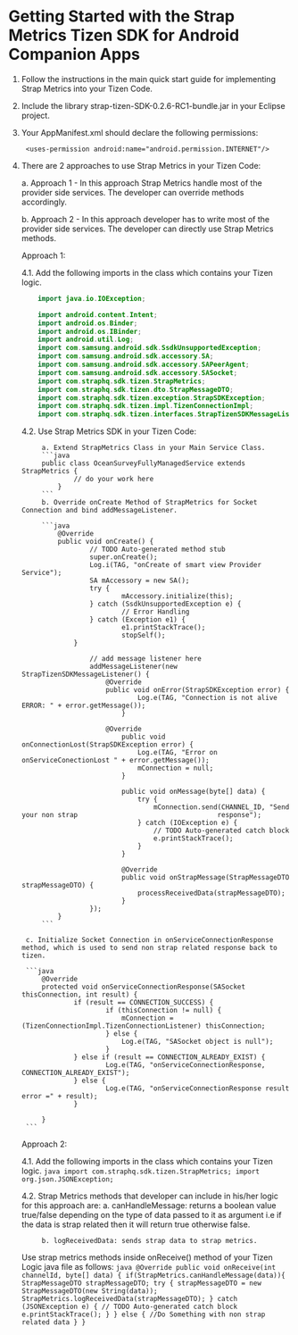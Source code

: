 Getting Started with the Strap Metrics Tizen SDK for Android Companion Apps
========================
1. Follow the instructions in the main quick start guide for implementing Strap Metrics into your Tizen Code.
2. Include the library strap-tizen-SDK-0.2.6-RC1-bundle.jar in your Eclipse project.
3. Your AppManifest.xml should declare the following permissions:

		<uses-permission android:name="android.permission.INTERNET"/>

4. There are 2 approaches to use Strap Metrics in your Tizen Code:

      a. Approach 1 - In this approach Strap Metrics handle most of the provider side services. The developer can override methods accordingly.
      
      b. Approach 2 - In this approach developer has to write most of the provider side services. The developer can directly use Strap Metrics methods.
        
      Approach 1:

	4.1. Add the following imports in the class which contains your Tizen logic.

	```java
    	import java.io.IOException;

    	import android.content.Intent;
    	import android.os.Binder;
    	import android.os.IBinder;
    	import android.util.Log;
    	import com.samsung.android.sdk.SsdkUnsupportedException;
    	import com.samsung.android.sdk.accessory.SA;
    	import com.samsung.android.sdk.accessory.SAPeerAgent;
    	import com.samsung.android.sdk.accessory.SASocket;
    	import com.straphq.sdk.tizen.StrapMetrics;
    	import com.straphq.sdk.tizen.dto.StrapMessageDTO;
    	import com.straphq.sdk.tizen.exception.StrapSDKException;
    	import com.straphq.sdk.tizen.impl.TizenConnectionImpl;
    	import com.straphq.sdk.tizen.interfaces.StrapTizenSDKMessageListener;
	```
	
	4.2. Use Strap Metrics SDK in your Tizen Code:
    	
    		a. Extend StrapMetrics Class in your Main Service Class.
			```java   
   			public class OceanSurveyFullyManagedService extends StrapMetrics {
    				// do your work here
    			}
			```
    		b. Override onCreate Method of StrapMetrics for Socket Connection and bind addMessageListener.

			```java    
     			@Override
        		public void onCreate() {
            			// TODO Auto-generated method stub
            			super.onCreate();
             			Log.i(TAG, "onCreate of smart view Provider Service");
	                	SA mAccessory = new SA();
        	        	try {
                	    		mAccessory.initialize(this);
	                	} catch (SsdkUnsupportedException e) {
        	            		// Error Handling
	                	} catch (Exception e1) {
	                    		e1.printStackTrace();
        	             		stopSelf();
        			}

                		// add message listener here
                		addMessageListener(new StrapTizenSDKMessageListener() {
	                		@Override
        	        		public void onError(StrapSDKException error) {
                	    			Log.e(TAG, "Connection is not alive ERROR: " + error.getMessage());
	                    		}

	                   		@Override
        	            		public void onConnectionLost(StrapSDKException error) {
                	    			Log.e(TAG, "Error on onServiceConectionLost " + error.getMessage());
                    				mConnection = null;
                    			}

                    			public void onMessage(byte[] data) {
                    				try {
                    					mConnection.send(CHANNEL_ID, "Send your non strap 									response");
                    				} catch (IOException e) {
                    					// TODO Auto-generated catch block
                    					e.printStackTrace();
                    				}
                    			}

                    			@Override
                    			public void onStrapMessage(StrapMessageDTO strapMessageDTO) {
                    				processReceivedData(strapMessageDTO);
                    			}
                		});
        		}
			```

   		c. Initialize Socket Connection in onServiceConnectionResponse method, which is used to send non strap related response back to tizen.
      
		```java
       		@Override
           	protected void onServiceConnectionResponse(SASocket thisConnection, int result) {
                	if (result == CONNECTION_SUCCESS) {
                      		if (thisConnection != null) {
                          		mConnection = (TizenConnectionImpl.TizenConnectionListener) thisConnection;
                      		} else {
                          		Log.e(TAG, "SASocket object is null");
                      		}
                  	} else if (result == CONNECTION_ALREADY_EXIST) {
                      		Log.e(TAG, "onServiceConnectionResponse, CONNECTION_ALREADY_EXIST");
                  	} else {
                      		Log.e(TAG, "onServiceConnectionResponse result error =" + result);
                  	}

           	}
		```
      Approach 2:

	4.1. Add the following imports in the class which contains your Tizen logic.
		```java
    		import com.straphq.sdk.tizen.StrapMetrics;
    		import org.json.JSONException;
		```
    
	4.2. Strap Metrics methods that developer can include in his/her logic for this approach are:
    		a. canHandleMessage: returns a boolean value true/false depending on the type of data passed to it as argument i.e if the data is strap related then it will return true otherwise false.
    		
    		b. logReceivedData: sends strap data to strap metrics.

   	Use strap metrics methods inside onReceive() method of your Tizen Logic java file as follows:
		```java
    		@Override
    		public void onReceive(int channelId, byte[] data) {
    			if(StrapMetrics.canHandleMessage(data)){
    				StrapMessageDTO strapMessageDTO;
    				try {
    					strapMessageDTO = new StrapMessageDTO(new String(data));
    					StrapMetrics.logReceivedData(strapMessageDTO);
	    			} catch (JSONException e) {
	    				// TODO Auto-generated catch block
    					e.printStackTrace();
    				}
    			} else {
    				//Do Something with non strap related data
    			}
    		}
    		```
